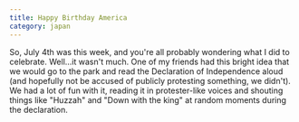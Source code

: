 ```yaml
---
title: Happy Birthday America
category: japan
---
```

So, July 4th was this week, and you're all probably wondering what I did to celebrate. Well...it wasn't much. One of my friends had this bright idea that we would go to the park and read the Declaration of Independence aloud (and hopefully not be accused of publicly protesting something, we didn't). We had a lot of fun with it, reading it in protester-like voices and shouting things like "Huzzah" and "Down with the king" at random moments during the declaration.
